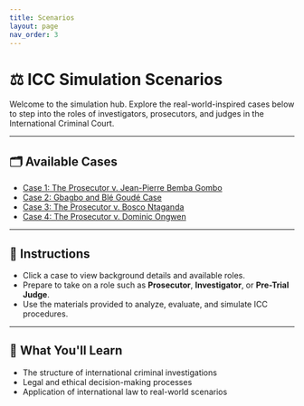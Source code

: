 ```yaml
---
title: Scenarios
layout: page
nav_order: 3
---
```


# ⚖️ ICC Simulation Scenarios

Welcome to the simulation hub. Explore the real-world-inspired cases below to step into the roles of investigators, prosecutors, and judges in the International Criminal Court.

---

## 🗂️ Available Cases

- [Case 1: The Prosecutor v. Jean-Pierre Bemba Gombo](https://mckrumpin.github.io/FoS-Project2/scenarios/Bemba_Case/)
- [Case 2: Gbagbo and Blé Goudé Case](https://mckrumpin.github.io/FoS-Project2/scenarios/case2.md)
- [Case 3: The Prosecutor v. Bosco Ntaganda](https://mckrumpin.github.io/FoS-Project2/scenarios/case3.md)
- [Case 4: The Prosecutor v. Dominic Ongwen](https://mckrumpin.github.io/FoS-Project2/scenarios/case4.md)

---

## 🧭 Instructions

- Click a case to view background details and available roles.
- Prepare to take on a role such as **Prosecutor**, **Investigator**, or **Pre-Trial Judge**.
- Use the materials provided to analyze, evaluate, and simulate ICC procedures.

---

## 🧠 What You'll Learn

- The structure of international criminal investigations
- Legal and ethical decision-making processes
- Application of international law to real-world scenarios